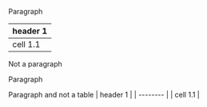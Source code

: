 Paragraph

| header 1 |
| -------- |
| cell 1.1 |
Not a paragraph

Paragraph

Paragraph and not a table
| header 1 |
| -------- |
| cell 1.1 |
